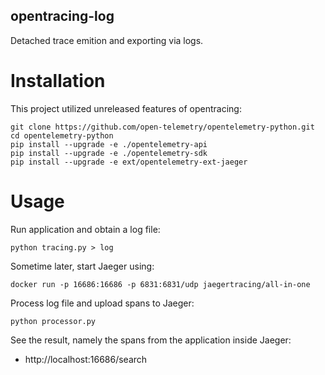 opentracing-log
---------------
Detached trace emition and exporting via logs.

# Installation
This project utilized unreleased features of opentracing:
```
git clone https://github.com/open-telemetry/opentelemetry-python.git
cd opentelemetry-python
pip install --upgrade -e ./opentelemetry-api
pip install --upgrade -e ./opentelemetry-sdk
pip install --upgrade -e ext/opentelemetry-ext-jaeger
```

# Usage
Run application and obtain a log file:
```
python tracing.py > log
```

Sometime later, start Jaeger using:
```
docker run -p 16686:16686 -p 6831:6831/udp jaegertracing/all-in-one
```

Process log file and upload spans to Jaeger:
```
python processor.py
```

See the result, namely the spans from the application inside Jaeger:
* http://localhost:16686/search
